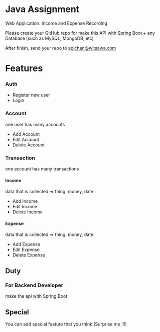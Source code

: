# Java Assignment

Web Application: Income and Expense Recording

Please create your GitHub repo for make this API with Spring Boot + any Database (such as MySQL, MongoDB, etc)

After finish, send your repo to apichan@witsawa.com

# Features

### Auth

- Register new user
- Login

### Account

one user has many accounts
- Add Account
- Edit Account
- Delete Account

### Transaction

one account has many transactions

#### Income

data that is collected
  => thing, money, date
- Add Income
- Edit Income
- Delete Income

#### Expense

data that is collected
  => thing, money, date

- Add Expense
- Edit Expense
- Delete Expense

## Duty

### For Backend Developer

make the api with Spring Boot

## Special

You can add special feature that you think (Surprise me !!!)

